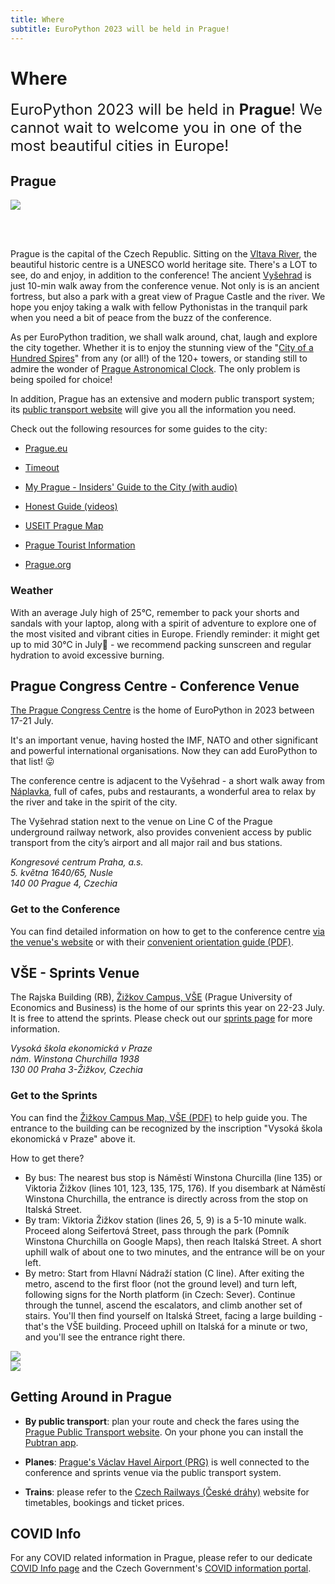 ```yaml
---
title: Where
subtitle: EuroPython 2023 will be held in Prague!
---
```


# Where
<font size="+2.5">EuroPython 2023 will be held in **Prague**! We cannot wait to welcome you in one of the most beautiful cities in Europe!</font>

## Prague
<img src="/img/Prague.jpeg"/>

<br></br>

Prague is the capital of the Czech Republic. Sitting on the [Vltava River](https://www.youtube.com/watch?v=l6kqu2mk-Kw), the beautiful historic centre is a UNESCO world heritage site. There's a LOT to see, do and enjoy, in addition to the conference! The ancient [Vyšehrad](https://www.vysehradtickets.com/vysehrad/) is just 10-min walk away from the conference venue. Not only is is an ancient fortress, but also a park with a great view of Prague Castle and the river. We hope you enjoy taking a walk with fellow Pythonistas in the tranquil park when you need a bit of peace from the buzz of the conference.  

As per EuroPython tradition, we shall walk around, chat, laugh and explore the city together. Whether it is to enjoy the stunning view of the "[City of a Hundred Spires](https://www.prague.eu/en/articles/the-towers-of-prague-10537)" from any (or all!) of the 120+ towers, or standing still to admire the wonder of [Prague Astronomical Clock](https://www.prague.eu/en/object/places/3129/astronomical-clock?back=1). The only problem is being spoiled for choice!

In addition, Prague has an extensive and modern public transport system; its [public transport website](https://www.dpp.cz/en) will give you all the information you need.

Check out the following resources for some guides to the city:

- [Prague.eu](https://www.prague.eu/en)

- [Timeout](https://www.timeout.com/prague)

- [My Prague - Insiders' Guide to the City (with audio)](https://english.radio.cz/node/8702571/o-poradu)

- [Honest Guide (videos)](https://www.youtube.com/@HONESTGUIDE)

- [USEIT Prague Map](https://www.use-it.travel/cities/detail/prague/)

- [Prague Tourist Information](https://praguetouristinformation.com/en/)

- [Prague.org](https://prague.org/)

### Weather
 With an average July high of 25°C, remember to pack your shorts and sandals with your laptop, along with a spirit of adventure to explore one of the most visited and vibrant cities in Europe. Friendly reminder: it might get up to mid 30°C in July🥵 - we recommend packing sunscreen and regular hydration to avoid excessive burning.

## Prague Congress Centre - Conference Venue

[The Prague Congress Centre](https://www.praguecc.cz/en/homepage) is the home of
EuroPython in 2023 between 17-21 July.

It's an important venue, having hosted the IMF, NATO and other significant and
powerful international organisations. Now they can add EuroPython to that list! 😛

The conference centre is adjacent to the Vyšehrad - a short walk away from [Náplavka](https://www.mmzoneblog.com/naplavka), full of cafes, pubs and restaurants, a wonderful area to relax by the river and take in the spirit of the city.

The Vyšehrad station next to the venue on Line C of the Prague underground railway network, also provides convenient
access by public transport from the city’s airport and all major rail and bus stations.


<Map></Map>

<address>
Kongresové centrum Praha, a.s.<br/>
5. května 1640/65, Nusle<br/>
140 00 Prague 4, Czechia<br/>
</address>

### Get to the Conference

You can find detailed information on how to get to the conference centre
[via the venue's website](https://www.praguecc.cz/en/how-to-get-here) or
with their
[convenient orientation guide (PDF)](https://www.praguecc.cz/users_data/files/ORIENTATION_PLANS_orientacni_pla.pdf).

## VŠE - Sprints Venue
The Rajska Building (RB), [Žižkov Campus, VŠE](https://www.vse.cz/english/about-vse/profile/campus/) (Prague University of Economics and Business) is the home of our sprints this year on 22-23 July. It is free to attend the sprints. Please check out our [sprints page](/sprints) for more information.

<MapSprints></MapSprints>
<address>
Vysoká škola ekonomická v Praze<br/>
nám. Winstona Churchilla 1938<br/>
130 00 Praha 3-Žižkov, Czechia<br/>
</address>

### Get to the Sprints
You can find the [Žižkov Campus Map, VŠE (PDF)](https://www.vse.cz/english/wp-content/uploads/sites/2/page/1000/planek_en.pdf) to help guide you. The entrance to the building can be recognized by the inscription "Vysoká škola ekonomická v Praze" above it.

How to get there?
* By bus: The nearest bus stop is Náměstí Winstona Churcilla (line 135) or Viktoria Žižkov (lines 101, 123, 135, 175, 176). If you disembark at Náměstí Winstona Churchilla, the entrance is directly across from the stop on Italská Street.
* By tram: Viktoria Žižkov station (lines 26, 5, 9) is a 5-10 minute walk. Proceed along Seifertová Street, pass through the park (Pomník Winstona Churchilla on Google Maps), then reach Italská Street. A short uphill walk of about one to two minutes, and the entrance will be on your left.
* By metro: Start from Hlavní Nádraží station (C line). After exiting the metro, ascend to the first floor (not the ground level) and turn left, following signs for the North platform (in Czech: Sever). Continue through the tunnel, ascend the escalators, and climb another set of stairs. You'll then find yourself on Italská Street, facing a large building - that's the VŠE building. Proceed uphill on Italská for a minute or two, and you'll see the entrance right there.

<img src="/img/vse1.jpg"  />

<br/>

<img src="/img/vse2.jpg"  />


## Getting Around in Prague

* **By public transport**: plan your route and check the fares using the [Prague Public Transport website](https://www.dpp.cz/en). On your phone you can install the [Pubtran app](https://play.google.com/store/apps/details?id=cz.fhejl.pubtran).

* **Planes**: [Prague's Václav Havel Airport (PRG)](https://www.prg.aero/en) is well connected
to the conference and sprints venue via the public transport system.

* **Trains**: please refer to the [Czech Railways (České dráhy)](https://www.cd.cz/en/) website for timetables, bookings and ticket prices.

## COVID Info

For any COVID related information in Prague, please refer to our dedicate
[COVID Info page](/faq#covid-related-questions) and the Czech Government's [COVID information portal](https://covid.gov.cz/en/).
